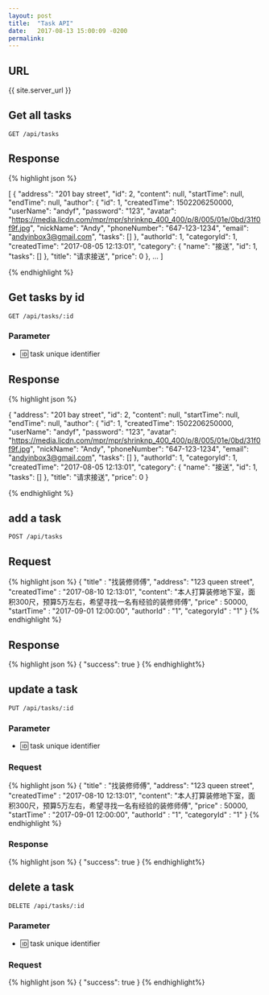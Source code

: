```yaml
---
layout: post
title:  "Task API"
date:   2017-08-13 15:00:09 -0200
permalink: 
---
```


## URL

{{ site.server_url }}

## Get all tasks
`
GET /api/tasks
`

## Response

{% highlight json %}

[
  {
      "address": "201 bay street",
      "id": 2,
      "content": null,
      "startTime": null,
      "endTime": null,
      "author": {
          "id": 1,
          "createdTime": 1502206250000,
          "userName": "andyf",
          "password": "123",
          "avatar": "https://media.licdn.com/mpr/mpr/shrinknp_400_400/p/8/005/01e/0bd/31f0f9f.jpg",
          "nickName": "Andy",
          "phoneNumber": "647-123-1234",
          "email": "andyinbox3@gmail.com",
          "tasks": []
      },
      "authorId": 1,
      "categoryId": 1,
      "createdTime": "2017-08-05 12:13:01",
      "category": {
          "name": "接送",
          "id": 1,
          "tasks": []
      },
      "title": "请求接送",
      "price": 0
  },
  ...
]

{% endhighlight %}

## Get tasks by id
`
GET /api/tasks/:id
`

### Parameter

- :id: task unique identifier

## Response

{% highlight json %}

{
    "address": "201 bay street",
    "id": 2,
    "content": null,
    "startTime": null,
    "endTime": null,
    "author": {
        "id": 1,
        "createdTime": 1502206250000,
        "userName": "andyf",
        "password": "123",
        "avatar": "https://media.licdn.com/mpr/mpr/shrinknp_400_400/p/8/005/01e/0bd/31f0f9f.jpg",
        "nickName": "Andy",
        "phoneNumber": "647-123-1234",
        "email": "andyinbox3@gmail.com",
        "tasks": []
    },
    "authorId": 1,
    "categoryId": 1,
    "createdTime": "2017-08-05 12:13:01",
    "category": {
        "name": "接送",
        "id": 1,
        "tasks": []
    },
    "title": "请求接送",
    "price": 0
}

{% endhighlight %}

## add a task
`
POST /api/tasks
`

## Request
{% highlight json %}
{
	"title" : "找装修师傅",
	"address": "123 queen street",
	"createdTime" : "2017-08-10 12:13:01",
	"content": "本人打算装修地下室，面积300尺，预算5万左右，希望寻找一名有经验的装修师傅",
	"price" : 50000,
	"startTime" : "2017-09-01 12:00:00",
	"authorId" : "1",
	"categoryId" : "1"
}
{% endhighlight %}

## Response

{% highlight json %}
{
    "success": true
}
{% endhighlight%}

## update a task
`
PUT /api/tasks/:id
`

### Parameter

- :id: task unique identifier

### Request
{% highlight json %}
{
	"title" : "找装修师傅",
	"address": "123 queen street",
	"createdTime" : "2017-08-10 12:13:01",
	"content": "本人打算装修地下室，面积300尺，预算5万左右，希望寻找一名有经验的装修师傅",
	"price" : 50000,
	"startTime" : "2017-09-01 12:00:00",
	"authorId" : "1",
	"categoryId" : "1"
}
{% endhighlight %}

### Response

{% highlight json %}
{
    "success": true
}
{% endhighlight%}

## delete a task
`
DELETE /api/tasks/:id
`

### Parameter

- :id: task unique identifier

### Request

{% highlight json %}
{
    "success": true
}
{% endhighlight%}
